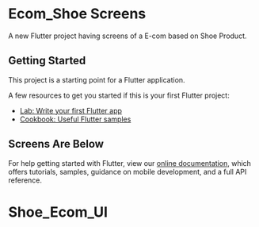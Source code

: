 # Ecom_Shoe Screens

A new Flutter project having screens of a E-com based on Shoe Product.

## Getting Started

This project is a starting point for a Flutter application.

A few resources to get you started if this is your first Flutter project:

- [Lab: Write your first Flutter app](https://flutter.dev/docs/get-started/codelab)
- [Cookbook: Useful Flutter samples](https://flutter.dev/docs/cookbook)

## Screens Are Below

For help getting started with Flutter, view our
[online documentation](https://flutter.dev/docs), which offers tutorials,
samples, guidance on mobile development, and a full API reference.
# Shoe_Ecom_UI
